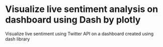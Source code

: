 # Visualize live sentiment analysis on dashboard using Dash by plotly


Visualize live sentiment using Twitter API on a dashboard created using dash library
